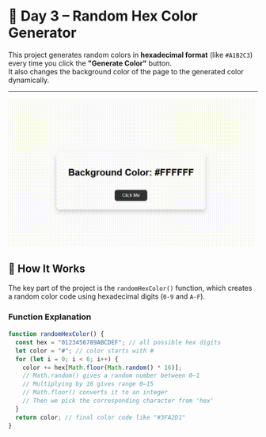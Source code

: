 # 🎨 Day 3 – Random Hex Color Generator

This project generates random colors in **hexadecimal format** (like `#A1B2C3`) every time you click the **"Generate Color"** button.  
It also changes the background color of the page to the generated color dynamically.

---
![gif](https://raw.githubusercontent.com/DhruvKaura/100-days-of-javascript/refs/heads/main/assets/colorflipper.gif)
## 🧠 How It Works

The key part of the project is the `randomHexColor()` function, which creates a random color code using hexadecimal digits (`0-9` and `A-F`).

### Function Explanation

```js
function randomHexColor() {
  const hex = "0123456789ABCDEF"; // all possible hex digits
  let color = "#"; // color starts with #
  for (let i = 0; i < 6; i++) {
    color += hex[Math.floor(Math.random() * 16)]; 
    // Math.random() gives a random number between 0–1
    // Multiplying by 16 gives range 0–15
    // Math.floor() converts it to an integer
    // Then we pick the corresponding character from 'hex'
  }
  return color; // final color code like "#3FA2D1"
}
